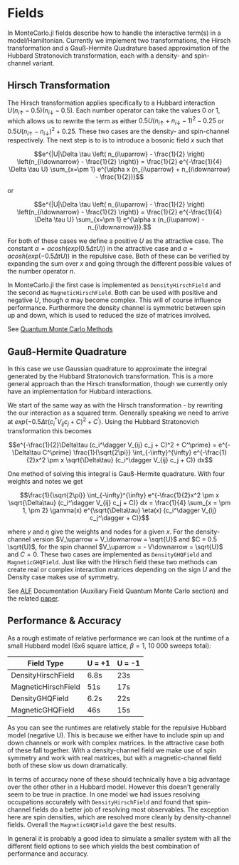 # Fields

In MonteCarlo.jl fields describe how to handle the interactive term(s) in a model/Hamiltonian. Currently we implement two transformations, the Hirsch transformation and a Gauß-Hermite Quadrature based approximation of the Hubbard Stratonovich transformation, each with a density- and spin-channel variant. 

## Hirsch Transformation

The Hirsch transformation applies specifically to a Hubbard interaction $U (n_{i\uparrow} - 0.5) (n_{i\downarrow} - 0.5)$. Each number operator can take the values 0 or 1, which allows us to rewrite the term as either $0.5 U (n_{i\uparrow} + n_{i\downarrow} - 1)^2 - 0.25$ or $0.5 U (n_{i\uparrow} - n_{i\downarrow})^2 + 0.25$. These two cases are the density- and spin-channel respectively. The next step is to is to introduce a bosonic field $x$ such that

```math
e^{|U|\Delta \tau \left( n_{i\uparrow} - \frac{1}{2} \right) \left(n_{i\downarrow} - \frac{1}{2} \right)} 
= \frac{1}{2} e^{-\frac{1}{4} \Delta \tau U} \sum_{x=\pm 1} e^{\alpha x (n_{i\uparrow} + n_{i\downarrow} - \frac{1}{2})}
```

or

```math
e^{|U|\Delta \tau \left( n_{i\uparrow} - \frac{1}{2} \right) \left(n_{i\downarrow} - \frac{1}{2} \right)} 
= \frac{1}{2} e^{-\frac{1}{4} \Delta \tau U} \sum_{x=\pm 1} e^{\alpha x (n_{i\uparrow} - n_{i\downarrow})}.
```

For both of these cases we define a positive $U$ as the attractive case. The constant $\alpha = acosh(exp(0.5 \Delta\tau U))$ in the attractive case and $\alpha = acosh(exp(-0.5 \Delta\tau U))$ in the repulsive case. Both of these can be verified by expanding the sum over $x$ and going through the different possible values of the number operator $n$.

In MonteCarlo.jl the first case is implemented as `DensityHirschField` and the second as `MagneticHirschField`. Both can be used with positive and negative $U$, though $\alpha$ may become complex. This will of course influence performance. Furthermore the density channel is symmetric between spin up and down, which is used to reduced the size of matrices involved.

See [Quantum Monte Carlo Methods](https://doi.org/10.1017/CBO9780511902581)

## Gauß-Hermite Quadrature

In this case we use Gaussian quadrature to approximate the integral generated by the Hubbard Stratonovich transformation. This is a more general approach than the Hirsch transformation, though we currently only have an implementation for Hubbard interactions.

We start of the same way as with the Hirsch transformation - by rewriting the our interaction as a squared term. Generally speaking we need to arrive at $exp(-0.5\Delta\tau (c_i^\dagger V_{ij} c_j + C)^2 + C^\prime)$. Using the Hubbard Stratonovich transformation this becomes

```math
e^{-\frac{1}{2}\Delta\tau (c_i^\dagger V_{ij} c_j + C)^2 + C^\prime} = e^{-\Delta\tau C^\prime} \frac{1}{\sqrt{2\pi}} \int_{-\infty}^{\infty} e^{-\frac{1}{2}x^2 \pm x \sqrt{\Delta\tau} (c_i^\dagger V_{ij} c_j + C)} dx
```

One method of solving this integral is Gauß-Hermite quadrature. With four weights and notes we get

```math
\frac{1}{\sqrt{2\pi}} \int_{-\infty}^{\infty} e^{-\frac{1}{2}x^2 \pm x \sqrt{\Delta\tau} (c_i^\dagger V_{ij} c_j + C)} dx = \frac{1}{4} \sum_{x = \pm 1, \pm 2} \gamma(x) e^{\sqrt{\Delta\tau} \eta(x) (c_i^\dagger V_{ij} c_j^\dagger + C)}
```

where $\gamma$ and $\eta$ give the weights and nodes for a given $x$. For the density-channel version $V_\uparrow = V_\downarrow = \sqrt{U}$ and $C = 0.5 \sqrt{U}$, for the spin channel $V_\uparrow = - V\downarrow = \sqrt{U}$ and $C = 0$. These two cases are implemented as `DensityGHQField` and `MagneticGHQField`. Just like with the Hirsch field these two methods can create real or complex interaction matrices depending on the sign $U$ and the Density case makes use of symmetry.

See [ALF](https://git.physik.uni-wuerzburg.de/ALF/ALF) Documentation (Auxiliary Field Quantum Monte Carlo section) and the related [paper](https://arxiv.org/pdf/2009.04491.pdf).

## Performance & Accuracy

As a rough estimate of relative performance we can look at the runtime of a small Hubbard model (6x6 square lattice, $\beta = 1$, 10 000 sweeps total):

|     Field Type      | U = +1 | U = -1 |
| ------------------- | ------ | ------ |
| DensityHirschField  |  6.8s  |  23s   |
| MagneticHirschField |  51s   |  17s   |
| DensityGHQField     |  6.2s  |  22s   |
| MagneticGHQField    |  46s   |  15s   |

As you can see the runtimes are relatively stable for the repulsive Hubbard model (negative U). This is because we either have to include spin up and down channels or work with complex matrices. In the attractive case both of these fall together. With a density-channel field we make use of spin symmetry and work with real matrices, but with a magnetic-channel field both of these slow us down dramatically.

In terms of accuracy none of these should technically have a big advantage over the other other in a Hubbard model. However this doesn't generally seem to be true in practice. In one model we had issues resolving occupations accurately with `DensityHirschField` and found that spin-channel fields do a better job of resolving most observables. The exception here are spin densities, which are resolved more cleanly by density-channel fields. Overall the `MagneticGHQField` gave the best results. 

In general it is probably a good idea to simulate a smaller system with all the different field options to see which yields the best combination of performance and accuracy.
